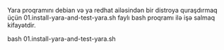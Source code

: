 Yara proqramını debian və ya redhat ailəsindən bir distroya quraşdırmaq üçün 01.install-yara-and-test-yara.sh faylı bash proqramı ilə işə salmaq kifayətdir.

bash 01.install-yara-and-test-yara.sh
